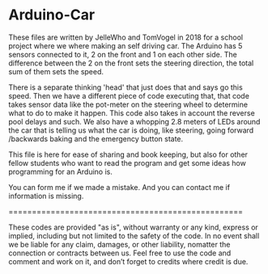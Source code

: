 # Arduino-Car

These files are written by JelleWho and TomVogel in 2018 for a school project where we where making an self driving car. The Arduino has 5 sensors connected to it, 2 on the front and 1 on each other side. The difference between the 2 on the front sets the steering direction, the total sum of them sets the speed. 

There is a separate thinking 'head' that just does that and says go this speed. Then we have a different piece of code executing that, that code takes sensor data like the pot-meter on the steering wheel to determine what to do to make it happen. This code also takes in account the reverse pool delays and such. 
We also have a whopping 2.8 meters of LEDs around the car that is telling us what the car is doing, like steering, going forward /backwards baking and the emergency button state. 



This file is here for ease of sharing and book keeping, but also for other fellow students who want to read the program and get some ideas how programming for an Arduino is.

You can form me if we made a mistake. And you can contact me if information is missing.



==================================================

These codes are provided "as is", without warranty or any kind, express or implied, including but not limited to the safety of the code. In no event shall we be liable for any claim, damages, or other liability, nomatter the connection or contracts between us. Feel free to use the code and comment and work on it, and don’t forget to credits where credit is due.
